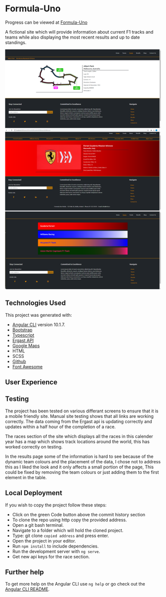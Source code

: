 # Formula-Uno

Progress can be viewed at [Formula-Uno](https://johnj974.github.io/formula-uno)

A fictional site which will provide information about current F1 tracks and teams while also displaying
the most recent results and up to date standings.

<img src="src/assets/images/screenshot.png">
<img src="src/assets/images/screenshot4.png">
<img src="src/assets/images/screenshot2.png">

## Technologies Used

This project was generated with:

- [Angular CLI](https://github.com/angular/angular-cli) version 10.1.7.
- [Bootstrap](https://getbootstrap.com/)
- [Typescript](https://www.typescriptlang.org/)
- [Ergast API](https://ergast.com/mrd/)
- [Google Maps](https://developers.google.com/maps)
- HTML
- SCSS
- [Github](https://github.com/)
- [Font Awesome](https://fontawesome.com/)

## User Experience

<!-- The goal for this site is to provide a user with information about the current F1 teams and the tracks on which they will be racing in this current calender year.
The home page is divided into the five main sections that are within the site and a user can navigate to any of these pages from the sections themselves or from the navbar or footer.
The five sections on the home page each have styling which links through to the pages when visited, The team section of the home page has a randomely generated team logo which corresponds to one of the teams.
The tracks section has a striped colours flag which is used to represent differant colours of the teams involved and of the flag colours that represent the tracks.
The results section has the drivers who stood on the podium of the most recent race and hopefully encourages a user to wish to find out more information.
The shop section of the home page has a carousel which cycles through all the team logos and gives a user the idea of the team colours.
The race section has a randomely generated race information about one of this years currently scheduled races

When a user navigates to the team page they can choose from each of the ten teams which are displayed using their team colours and the name under which they race. When a user has chosen a team they are shown a page which has the F1 team logo and information about the team. Users can then cycle through the rest of the teams from a menu on this page or they can choose to go to another page.

A user can use the track section of the site in the same way as the team section, The only differance being the information which is being displayed

The results page displays the current driver and constructor tables, Each team and driver is styled using the team colours which will make it easier for the user to locate the two drivers associated with each team, -->

## Testing

The project has been tested on various differant screens to ensure that it is a mobile friendly site. Manual site testing shows that all links are working correctly. The data coming from the Ergast api is updating correctly and updates within a half hour of the completion of a race.

The races section of the site which displays all the races in this calender year has a map which shows track locations around the world, this has worked correctly on testing.

In the results page some of the information is hard to see because of the dynamic team colours and the placement of the data, I chose not to address this as I liked the look and it only affects a small portion of the page, This could be fixed by removing the team colours or just adding them to the first element in the table.

## Local Deployment

If you wish to copy the project follow these steps:

- Click on the green Code button above the commit history section
- To clone the repo using http copy the provided address.
- Open a git bash terminal.
- Navigate to a folder which will hold the cloned project.
- Type: git clone `copied address` and press enter.
- Open the project in your editor.
- Run `npm install` to include dependencies.
- Run the development server with `ng serve`.
- Get new api keys for the race section.

<!-- ## Credits -->

<!-- - [Oraclefrontovik](https://oraclefrontovik.com/2020/04/19/openweathermap-two-useful-conversions-for-wind-data/) for help implementing a compass direction pipe.
- [Max Schwarzmuller](https://academind.com/) for help with the authentication service.
- [Stack Overflow](https://stackoverflow.com/) the solution to a lot of questions. -->

## Further help

To get more help on the Angular CLI use `ng help` or go check out the [Angular CLI README](https://github.com/angular/angular-cli/blob/master/README.md).
